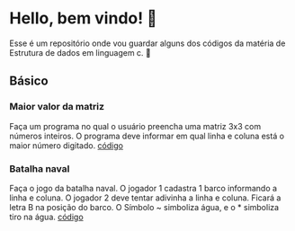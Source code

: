 # Hello, bem vindo! 👋

Esse é um repositório onde vou guardar alguns dos códigos da matéria de Estrutura de dados em linguagem c. 🙂

## Básico
   ### Maior valor da matriz
   Faça um programa no qual o usuário preencha uma matriz 3x3 com números inteiros. O programa deve informar em qual linha e coluna está o maior número digitado. 
   [código](https://github.com/Freitas29/Atividades-c-uninove/blob/master/matriz.c)
   ### Batalha naval
   Faça o jogo da batalha naval. O jogador 1 cadastra 1 barco informando a linha e coluna. O jogador 2 deve tentar adivinha a linha e coluna. Ficará a letra B na posição do barco. O Símbolo ~ simboliza água, e o * simboliza tiro na água. 
   [código](https://github.com/Freitas29/Atividades-c-uninove/blob/master/batalhaNaval.c)

